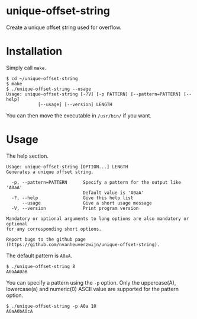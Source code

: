 # unique-offset-string
Create a unique offset string used for overflow.

# Installation

Simply call `make`.
```
$ cd ~/unique-offset-string
$ make
$ ./unique-offset-string --usage
Usage: unique-offset-string [-?V] [-p PATTERN] [--pattern=PATTERN] [--help]
            [--usage] [--version] LENGTH
```
You can then move the executable in `/usr/bin/` if you want.

# Usage

The help section.
```
Usage: unique-offset-string [OPTION...] LENGTH
Generates a unique offset string.

  -p, --pattern=PATTERN      Specify a pattern for the output like 'A0aA'
                             Default value is 'A0aA'
  -?, --help                 Give this help list
      --usage                Give a short usage message
  -V, --version              Print program version

Mandatory or optional arguments to long options are also mandatory or optional
for any corresponding short options.

Report bugs to the github page
(https://github.com/nvanheuverzwijn/unique-offset-string).
```

The default pattern is `A0aA`.
```
$ ./unique-offset-string 8
A0aAA0aB
```

You can specify a pattern using the `-p` option. Only the uppercase(A), lowercase(a) and numeric(0) ASCII value are supported for the pattern option.
```
$ ./unique-offset-string -p A0a 10
A0aA0bA0cA
```
